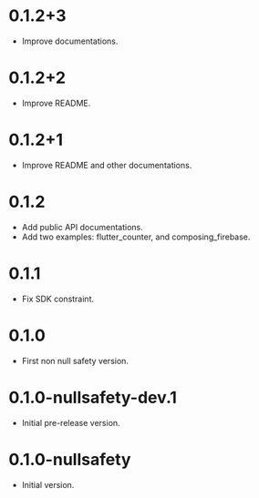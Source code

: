 # 0.1.2+3

- Improve documentations.

# 0.1.2+2

- Improve README.

# 0.1.2+1

- Improve README and other documentations.

# 0.1.2

- Add public API documentations.
- Add two examples: flutter_counter, and composing_firebase.

# 0.1.1

- Fix SDK constraint.

# 0.1.0

- First non null safety version.

# 0.1.0-nullsafety-dev.1

- Initial pre-release version.

# 0.1.0-nullsafety

- Initial version.
